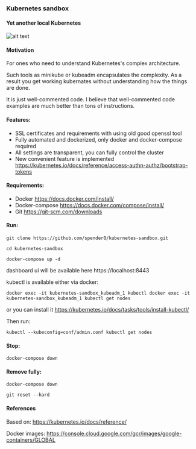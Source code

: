 ### Kubernetes sandbox
#### Yet another local Kubernetes
![alt text](https://github.com/spender0/kubernetes-sandbox/raw/master/kubernetes-sandbox.jpg)
 
#### Motivation
For ones who need to understand Kubernetes's complex architecture.

Such tools as minikube or kubeadm encapsulates the complexity.
As a result you get working kubernates without understanding how the things are done.

It is just well-commented code. I believe that well-commented code examples are much better than tons of instructions.

#### Features:
* SSL certificates and requirements with using old good openssl tool
* Fully automated and dockerized, only docker and docker-compose required
* All settings are transparent, you can fully control the cluster
* New convenient feature is implemented https://kubernetes.io/docs/reference/access-authn-authz/bootstrap-tokens

#### Requirements:
* Docker https://docs.docker.com/install/
* Docker-compose https://docs.docker.com/compose/install/
* Git https://git-scm.com/downloads

#### Run:

```
git clone https://github.com/spender0/kubernetes-sandbox.git

cd kubernetes-sandbox

docker-compose up -d
```

dashboard ui will be available here https://localhost:8443

kubectl is available either via docker:

`docker exec -it kubernetes-sandbox_kubeadm_1 kubectl docker exec -it kubernetes-sandbox_kubeadm_1 kubectl get nodes`

or you can install it https://kubernetes.io/docs/tasks/tools/install-kubectl/

Then run:

`kubectl --kubeconfig=conf/admin.conf kubectl get nodes` 

#### Stop:
```
docker-compose down
```

#### Remove fully:
```
docker-compose down

git reset --hard
```

#### References
Based on: https://kubernetes.io/docs/reference/

Docker images: https://console.cloud.google.com/gcr/images/google-containers/GLOBAL
